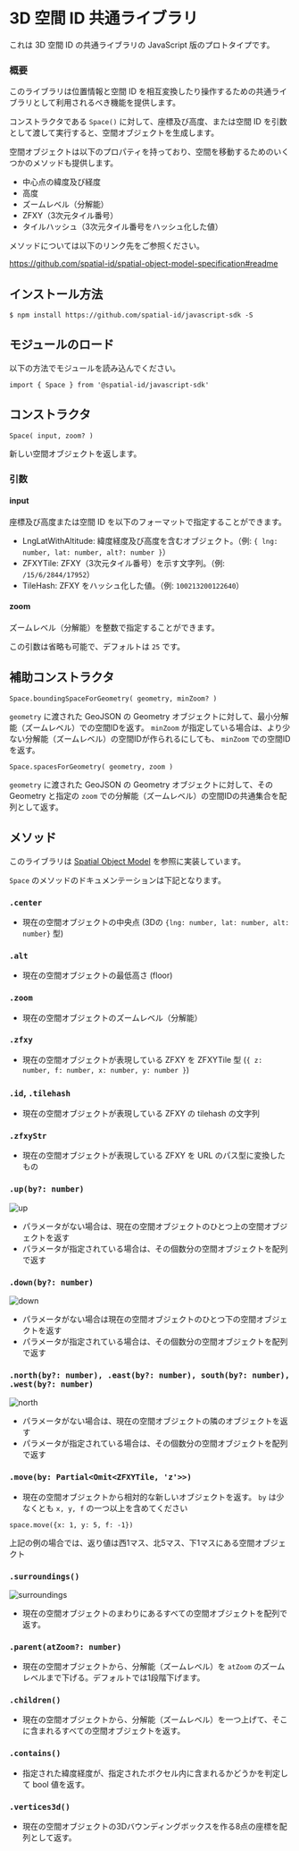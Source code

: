 # 3D 空間 ID 共通ライブラリ

これは 3D 空間 ID の共通ライブラリの JavaScript 版のプロトタイプです。

### 概要

このライブラリは位置情報と空間 ID を相互変換したり操作するための共通ライブラリとして利用されるべき機能を提供します。

コンストラクタである `Space()` に対して、座標及び高度、または空間 ID を引数として渡して実行すると、空間オブジェクトを生成します。

空間オブジェクトは以下のプロパティを持っており、空間を移動するためのいくつかのメソッドも提供します。

* 中心点の緯度及び経度
* 高度
* ズームレベル（分解能）
* ZFXY（3次元タイル番号）
* タイルハッシュ（3次元タイル番号をハッシュ化した値）

メソッドについては以下のリンク先をご参照ください。

https://github.com/spatial-id/spatial-object-model-specification#readme

## インストール方法

```
$ npm install https://github.com/spatial-id/javascript-sdk -S
```

## モジュールのロード

以下の方法でモジュールを読み込んでください。

```
import { Space } from '@spatial-id/javascript-sdk'
```

## コンストラクタ

```
Space( input, zoom? )
```

新しい空間オブジェクトを返します。

### 引数

#### input

座標及び高度または空間 ID を以下のフォーマットで指定することができます。

* LngLatWithAltitude: 緯度経度及び高度を含むオブジェクト。（例: `{ lng: number, lat: number, alt?: number }`）
* ZFXYTile: ZFXY（3次元タイル番号）を示す文字列。（例: `/15/6/2844/17952`）
* TileHash: ZFXY をハッシュ化した値。（例: `100213200122640`）

#### zoom

ズームレベル（分解能）を整数で指定することができます。

この引数は省略も可能で、デフォルトは `25` です。

## 補助コンストラクタ

```
Space.boundingSpaceForGeometry( geometry, minZoom? )
```

`geometry` に渡された GeoJSON の Geometry オブジェクトに対して、最小分解能（ズームレベル）での空間IDを返す。
`minZoom` が指定している場合は、より少ない分解能（ズームレベル）の空間IDが作られるにしても、 `minZoom` での空間IDを返す。

```
Space.spacesForGeometry( geometry, zoom )
```

`geometry` に渡された GeoJSON の Geometry オブジェクトに対して、その Geometry と指定の `zoom` での分解能（ズームレベル）の空間IDの共通集合を配列として返す。

## メソッド

このライブラリは [Spatial Object Model](https://github.com/spatial-id/spatial-object-model-specification#readme) を参照に実装しています。

`Space` のメソッドのドキュメンテーションは下記となります。

### `.center`

* 現在の空間オブジェクトの中央点 (3Dの `{lng: number, lat: number, alt: number}` 型)

### `.alt`

* 現在の空間オブジェクトの最低高さ (floor)

### `.zoom`

* 現在の空間オブジェクトのズームレベル（分解能）

### `.zfxy`

* 現在の空間オブジェクトが表現している ZFXY を ZFXYTile 型 (`{ z: number, f: number, x: number, y: number }`)

### `.id`, `.tilehash`

* 現在の空間オブジェクトが表現している ZFXY の tilehash の文字列

### `.zfxyStr`

* 現在の空間オブジェクトが表現している ZFXY を URL のパス型に変換したもの

### `.up(by?: number)`

![up](https://user-images.githubusercontent.com/309946/168220328-47e09300-c4dc-4ad1-adae-2cb17aff23ab.png)

* パラメータがない場合は、現在の空間オブジェクトのひとつ上の空間オブジェクトを返す
* パラメータが指定されている場合は、その個数分の空間オブジェクトを配列で返す

### `.down(by?: number)`

![down](https://user-images.githubusercontent.com/309946/168220818-f89a73b1-b99c-462d-9fcb-5eae0eac03eb.png)

* パラメータがない場合は現在の空間オブジェクトのひとつ下の空間オブジェクトを返す
* パラメータが指定されている場合は、その個数分の空間オブジェクトを配列で返す

### `.north(by?: number), .east(by?: number), south(by?: number), .west(by?: number)`

![north](https://user-images.githubusercontent.com/309946/168221234-b03809ef-6c69-442b-98d3-583b4391108e.png)

* パラメータがない場合は、現在の空間オブジェクトの隣のオブジェクトを返す
* パラメータが指定されている場合は、その個数分の空間オブジェクトを配列で返す

### `.move(by: Partial<Omit<ZFXYTile, 'z'>>)`

* 現在の空間オブジェクトから相対的な新しいオブジェクトを返す。 `by` は少なくとも `x, y, f` の一つ以上を含めてください

```
space.move({x: 1, y: 5, f: -1})
```

上記の例の場合では、返り値は西1マス、北5マス、下1マスにある空間オブジェクト

### `.surroundings()`

![surroundings](https://user-images.githubusercontent.com/309946/168221371-b1ec30c7-f501-4a6b-ad64-5a6345fb9665.png)

* 現在の空間オブジェクトのまわりにあるすべての空間オブジェクトを配列で返す。

### `.parent(atZoom?: number)`

* 現在の空間オブジェクトから、分解能（ズームレベル）を `atZoom` のズームレベルまで下げる。デフォルトでは1段階下げます。

### `.children()`

* 現在の空間オブジェクトから、分解能（ズームレベル）を一つ上げて、そこに含まれるすべての空間オブジェクトを返す。

### `.contains()`

* 指定された緯度経度が、指定されたボクセル内に含まれるかどうかを判定して bool 値を返す。

### `.vertices3d()`

* 現在の空間オブジェクトの3Dバウンディングボックスを作る8点の座標を配列として返す。
